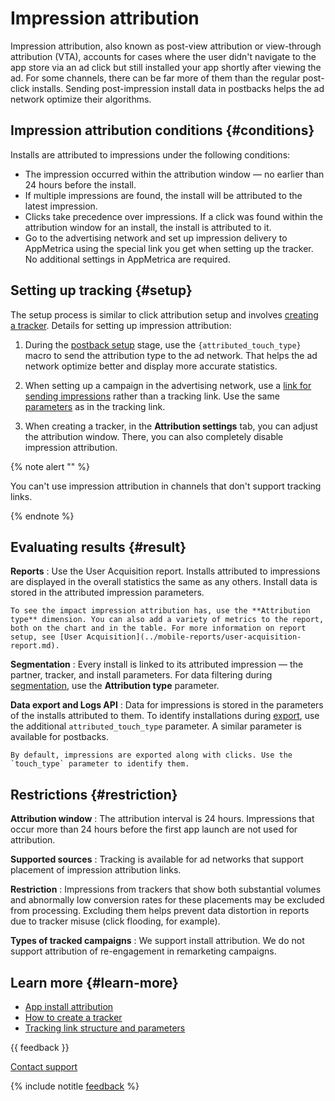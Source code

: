 # Impression attribution

Impression attribution, also known as post-view attribution or view-through attribution (VTA), accounts for cases where the user didn't navigate to the app store via an ad click but still installed your app shortly after viewing the ad. For some channels, there can be far more of them than the regular post-click installs. Sending post-impression install data in postbacks helps the ad network optimize their algorithms.

## Impression attribution conditions {#conditions}

Installs are attributed to impressions under the following conditions:

- The impression occurred within the attribution window — no earlier than 24 hours before the install.
- If multiple impressions are found, the install will be attributed to the latest impression.
- Clicks take precedence over impressions. If a click was found within the attribution window for an install, the install is attributed to it.
- Go to the advertising network and set up impression delivery to AppMetrica using the special link you get when setting up the tracker. No additional settings in AppMetrica are required.

## Setting up tracking {#setup}

The setup process is similar to click attribution setup and involves [creating a tracker](add-tracker.md). Details for setting up impression attribution:

1. During the [postback setup](add-tracker.md#step5) stage, use the `{attributed_touch_type}` macro to send the attribution type to the ad network. That helps the ad network optimize better and display more accurate statistics.

2. When setting up a campaign in the advertising network, use a [link for sending impressions](add-tracker.md#impression-link) rather than a tracking link. Use the same [parameters](tracking-specification.md) as in the tracking link.

3. When creating a tracker, in the **Attribution settings** tab, you can adjust the attribution window. There, you can also completely disable impression attribution.

{% note alert "" %}

You can't use impression attribution in channels that don't support tracking links.

{% endnote %}

## Evaluating results {#result}

**Reports**
:   Use the User Acquisition report. Installs attributed to impressions are displayed in the overall statistics the same as any others. Install data is stored in the attributed impression parameters.

    To see the impact impression attribution has, use the **Attribution type** dimension. You can also add a variety of metrics to the report, both on the chart and in the table. For more information on report setup, see [User Acquisition](../mobile-reports/user-acquisition-report.md).

**Segmentation**
:   Every install is linked to its attributed impression — the partner, tracker, and install parameters. For data filtering during [segmentation](../mobile-reports/segmentation.md), use the **Attribution type** parameter.

**Data export and Logs API**
:   Data for impressions is stored in the parameters of the installs attributed to them. To identify installations during [export](../mobile-api/logs/about.md), use the additional `attributed_touch_type` parameter. A similar parameter is available for postbacks.

    By default, impressions are exported along with clicks. Use the `touch_type` parameter to identify them.

## Restrictions {#restriction}

**Attribution window**
:   The attribution interval is 24 hours. Impressions that occur more than 24 hours before the first app launch are not used for attribution.

**Supported sources**
:   Tracking is available for ad networks that support placement of impression attribution links.

**Restriction**
:   Impressions from trackers that show both substantial volumes and abnormally low conversion rates for these placements may be excluded from processing. Excluding them helps prevent data distortion in reports due to tracker misuse (click flooding, for example).

**Types of tracked campaigns**
:   We support install attribution. We do not support attribution of re-engagement in remarketing campaigns.

## Learn more {#learn-more}

- [App install attribution](policy.md)
- [How to create a tracker](add-tracker.md)
- [Tracking link structure and parameters](tracking-specification.md)

{{ feedback }}

<a href="../troubleshooting/feedback-new.html">
  <span class="button">Contact support</span>
</a>

{% include notitle [feedback](../_includes/feedback-button.md) %}
